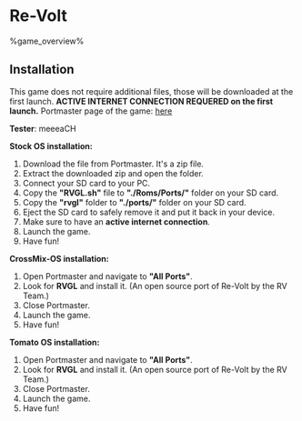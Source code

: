 # Re-Volt

%game_overview%

## Installation

This game does not require additional files, those will be downloaded at the first launch. **ACTIVE INTERNET CONNECTION REQUERED on the first launch.**
Portmaster page of the game: [here](https://portmaster.games/detail.html?name=rvgl)

**Tester**: meeeaCH

**Stock OS installation:**
1. Download the file from Portmaster. It's a zip file.
2. Extract the downloaded zip and open the folder.
3. Connect your SD card to your PC.
4. Copy the **"RVGL.sh"** file to **"./Roms/Ports/"** folder on your SD card.
5. Copy the **"rvgl"** folder to **"./ports/"** folder on your SD card.
6. Eject the SD card to safely remove it and put it back in your device.
7. Make sure to have an **active internet connection**.
8. Launch the game.
9. Have fun!

**CrossMix-OS installation:**
1. Open Portmaster and navigate to **"All Ports"**.
2. Look for **RVGL** and install it. (An open source port of Re-Volt by the RV Team.)
3. Close Portmaster.
4. Launch the game.
5. Have fun!

**Tomato OS installation:**
1. Open Portmaster and navigate to **"All Ports"**.
2. Look for **RVGL** and install it. (An open source port of Re-Volt by the RV Team.)
3. Close Portmaster.
4. Launch the game.
5. Have fun!